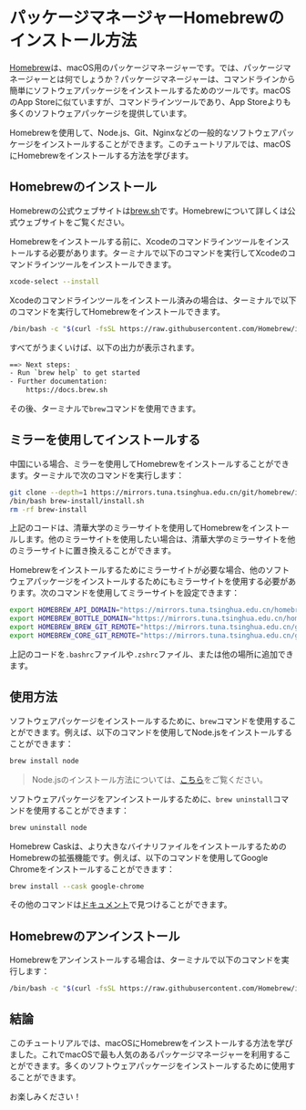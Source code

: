 # パッケージマネージャーHomebrewのインストール方法

[Homebrew](https://brew.sh/)は、macOS用のパッケージマネージャーです。では、パッケージマネージャーとは何でしょうか？パッケージマネージャーは、コマンドラインから簡単にソフトウェアパッケージをインストールするためのツールです。macOSのApp Storeに似ていますが、コマンドラインツールであり、App Storeよりも多くのソフトウェアパッケージを提供しています。

Homebrewを使用して、Node.js、Git、Nginxなどの一般的なソフトウェアパッケージをインストールすることができます。このチュートリアルでは、macOSにHomebrewをインストールする方法を学びます。

## Homebrewのインストール

Homebrewの公式ウェブサイトは[brew.sh](https://brew.sh/)です。Homebrewについて詳しくは公式ウェブサイトをご覧ください。

Homebrewをインストールする前に、Xcodeのコマンドラインツールをインストールする必要があります。ターミナルで以下のコマンドを実行してXcodeのコマンドラインツールをインストールできます。

```sh
xcode-select --install
```

Xcodeのコマンドラインツールをインストール済みの場合は、ターミナルで以下のコマンドを実行してHomebrewをインストールできます。

```sh
/bin/bash -c "$(curl -fsSL https://raw.githubusercontent.com/Homebrew/install/HEAD/install.sh)"
```

すべてがうまくいけば、以下の出力が表示されます。

```sh
==> Next steps:
- Run `brew help` to get started
- Further documentation:
    https://docs.brew.sh
```

その後、ターミナルで`brew`コマンドを使用できます。

## ミラーを使用してインストールする

中国にいる場合、ミラーを使用してHomebrewをインストールすることができます。ターミナルで次のコマンドを実行します：

```sh
git clone --depth=1 https://mirrors.tuna.tsinghua.edu.cn/git/homebrew/install.git brew-install
/bin/bash brew-install/install.sh
rm -rf brew-install
```

上記のコードは、清華大学のミラーサイトを使用してHomebrewをインストールします。他のミラーサイトを使用したい場合は、清華大学のミラーサイトを他のミラーサイトに置き換えることができます。

Homebrewをインストールするためにミラーサイトが必要な場合、他のソフトウェアパッケージをインストールするためにもミラーサイトを使用する必要があります。次のコマンドを使用してミラーサイトを設定できます：

```sh
export HOMEBREW_API_DOMAIN="https://mirrors.tuna.tsinghua.edu.cn/homebrew-bottles/api"
export HOMEBREW_BOTTLE_DOMAIN="https://mirrors.tuna.tsinghua.edu.cn/homebrew-bottles"
export HOMEBREW_BREW_GIT_REMOTE="https://mirrors.tuna.tsinghua.edu.cn/git/homebrew/brew.git"
export HOMEBREW_CORE_GIT_REMOTE="https://mirrors.tuna.tsinghua.edu.cn/git/homebrew/homebrew-core.git"
```

上記のコードを`.bashrc`ファイルや`.zshrc`ファイル、または他の場所に追加できます。

## 使用方法

ソフトウェアパッケージをインストールするために、`brew`コマンドを使用することができます。例えば、以下のコマンドを使用してNode.jsをインストールすることができます：

```sh
brew install node
```

> Node.jsのインストール方法については、[こちら](/ja/mac/install-nodejs.html)をご覧ください。

ソフトウェアパッケージをアンインストールするために、`brew uninstall`コマンドを使用することができます：

```sh
brew uninstall node
```

Homebrew Caskは、より大きなバイナリファイルをインストールするためのHomebrewの拡張機能です。例えば、以下のコマンドを使用してGoogle Chromeをインストールすることができます：

```sh
brew install --cask google-chrome
```

その他のコマンドは[ドキュメント](https://docs.brew.sh/)で見つけることができます。

## Homebrewのアンインストール

Homebrewをアンインストールする場合は、ターミナルで以下のコマンドを実行します：

```sh
/bin/bash -c "$(curl -fsSL https://raw.githubusercontent.com/Homebrew/install/HEAD/uninstall.sh)"
```

## 結論

このチュートリアルでは、macOSにHomebrewをインストールする方法を学びました。これでmacOSで最も人気のあるパッケージマネージャーを利用することができます。多くのソフトウェアパッケージをインストールするために使用することができます。

お楽しみください！
